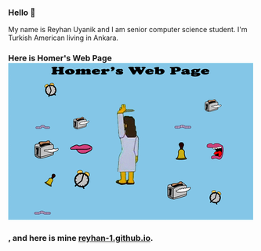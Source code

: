 ### Hello 👋
My name is Reyhan Uyanik and I am senior computer science student. I'm Turkish American living in Ankara. 

### Here is Homer's Web Page <img src="https://raw.githubusercontent.com/reyhan-1/reyhan-1/master/homer.gif" >
### , and here is mine  [reyhan-1.github.io](http://reyhan-1.github.io/).



<!--
**reyhan-1/reyhan-1** is a ✨ _special_ ✨ repository because its `README.md` (this file) appears on your GitHub profile.

Here are some ideas to get you started:

- 🔭 I’m currently working on ...
- 🌱 I’m currently learning ...
- 👯 I’m looking to collaborate on ...
- 🤔 I’m looking for help with ...
- 💬 Ask me about ...
- 📫 How to reach me: ...
- 😄 Pronouns: ...
- ⚡ Fun fact: ...
-->
